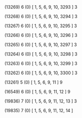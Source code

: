 (13269) 6 (0) [ 1, 5, 6, 9, 10, 3293 ] 3 


(13268) 6 (0) [ 1, 5, 6, 9, 10, 3294 ] 3 


(13267) 6 (0) [ 1, 5, 6, 9, 10, 3295 ] 3 


(13266) 6 (0) [ 1, 5, 6, 9, 10, 3296 ] 3 


(13265) 6 (0) [ 1, 5, 6, 9, 10, 3297 ] 3 


(13264) 6 (0) [ 1, 5, 6, 9, 10, 3298 ] 3 


(13263) 6 (0) [ 1, 5, 6, 9, 10, 3299 ] 3 


(13262) 6 (0) [ 1, 5, 6, 9, 10, 3300 ] 3 


(13261) 5 (0) [ 1, 5, 6, 9, 11 ] 9 


(16549) 6 (0) [ 1, 5, 6, 9, 11, 12 ] 9 


(19836) 7 (0) [ 1, 5, 6, 9, 11, 12, 13 ] 3 


(19835) 7 (0) [ 1, 5, 6, 9, 11, 12, 14 ]  


